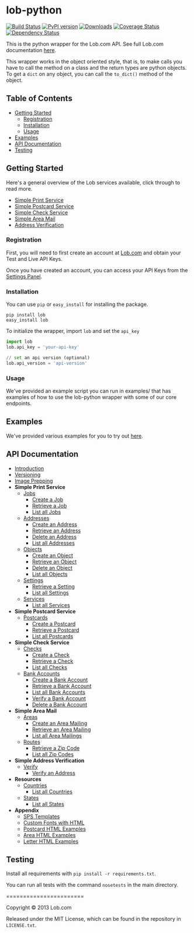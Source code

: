 # lob-python

[![Build Status](https://travis-ci.org/lob/lob-python.svg?branch=master)](https://travis-ci.org/lob/lob-python) 
[![PyPI version](https://badge.fury.io/py/lob.svg)](http://badge.fury.io/py/lob) [![Downloads](https://pypip.in/download/lob/badge.svg)](https://pypi.python.org/pypi/lob/) 
[![Coverage Status](https://coveralls.io/repos/lob/lob-python/badge.svg?branch=master)](https://coveralls.io/r/lob/lob-python?branch=master) 
[![Dependency Status](https://gemnasium.com/lob/lob-python.svg)](https://gemnasium.com/lob/lob-python)

This is the python wrapper for the Lob.com API. See full Lob.com documentation [here](https://lob.com/docs/python).

This wrapper works in the object oriented style, that is, to make calls you have to call the method on a class and the
return types are python objects. To get a `dict` on any object, you can call the `to_dict()` method of the object.

## Table of Contents

- [Getting Started](#getting-started)
  - [Registration](#registration)
  - [Installation](#installation)
  - [Usage](#usage)
- [Examples](#examples)
- [API Documentation](#api-documentation)
- [Testing](#testing)

## Getting Started

Here's a general overview of the Lob services available, click through to read more.

- [Simple Print Service](https://lob.com/services/sps)
- [Simple Postcard Service](https://lob.com/services/postcards)
- [Simple Check Service](https://lob.com/services/postcards)
- [Simple Area Mail](https://lob.com/services/sam)
- [Address Verification](https://lob.com/verification/address)

### Registration

First, you will need to first create an account at [Lob.com](https://dashboard.lob.com/#/register) and obtain your Test and Live API Keys.

Once you have created an account, you can access your API Keys from the [Settings Panel](https://dashboard.lob.com/#/settings).

### Installation

You can use `pip` or `easy_install` for installing the package.

```
pip install lob
easy_install lob
```

To initialize the wrapper, import `lob` and set the `api_key`

```python
import lob
lob.api_key = 'your-api-key'

// set an api version (optional)
lob.api_version = 'api-version'
```

### Usage

We've provided an example script you can run in examples/ that has examples of how to use the lob-python wrapper with some of our core endpoints.

## Examples

We've provided various examples for you to try out [here](https://github.com/lob/lob-python/tree/master/examples).

## API Documentation

- [Introduction](https://lob.com/docs/python#introduction)
- [Versioning](https://lob.com/docs/python#version)
- [Image Prepping](https://lob.com/docs/python#prepping)
- **Simple Print Service**
  - [Jobs](https://lob.com/docs/python#jobs)
    - [Create a Job](https://lob.com/docs/python#jobs_create)
    - [Retrieve a Job](https://lob.com/docs/python#jobs_retrieve)
    - [List all Jobs](https://lob.com/docs/python#jobs_list)
  - [Addresses](https://lob.com/docs/python#addresses)
    - [Create an Address](https://lob.com/docs/python#addresses_create)
    - [Retrieve an Address](https://lob.com/docs/python#addresses_retrieve)
    - [Delete an Address](https://lob.com/docs/python#addresses_delete)
    - [List all Addresses](https://lob.com/docs/python#addresses_list)
  - [Objects](https://lob.com/docs/python#objects)
    - [Create an Object](https://lob.com/docs/python#objects_create)
    - [Retrieve an Object](https://lob.com/docs/python#objects_retrieve)
    - [Delete an Object](https://lob.com/docs/python#objects_delete)
    - [List all Objects](https://lob.com/docs/python#objects_list)
  - [Settings](https://lob.com/docs/python#settings)
    - [Retrieve a Setting](https://lob.com/docs/python#settings_retrieve)
    - [List all Settings](https://lob.com/docs/python#settings_list)
  - [Services](https://lob.com/docs/python#services)
    - [List all Services](https://lob.com/docs/python#services_list)
- **Simple Postcard Service**
  - [Postcards](https://lob.com/docs/python#postcards)
    - [Create a Postcard](https://lob.com/docs/python#postcards_create)
    - [Retrieve a Postcard](https://lob.com/docs/python#postcards_retrieve)
    - [List all Postcards](https://lob.com/docs/python#postcards_list)
- **Simple Check Service**
  - [Checks](https://lob.com/docs/python#checks)
    - [Create a Check](https://lob.com/docs/python#checks_create)
    - [Retrieve a Check](https://lob.com/docs/python#checks_retrieve)
    - [List all Checks](https://lob.com/docs/python#checks_list)
  - [Bank Accounts](https://lob.com/docs/python#bank-accounts)
    - [Create a Bank Account](https://lob.com/docs/python#bankaccounts_create)
    - [Retrieve a Bank Account](https://lob.com/docs/python#bankaccounts_retrieve)
    - [List all Bank Accounts](https://lob.com/docs/python#bankaccounts_list)
    - [Verify a Bank Account](https://lob.com/docs/python#bankaccounts_verify)
    - [Delete a Bank Account](https://lob.com/docs/python#bankaccounts_delete)
- **Simple Area Mail**
  - [Areas](https://lob.com/docs/python#areas)
    - [Create an Area Mailing](https://lob.com/docs/python#areas_create)
    - [Retrieve an Area Mailing](https://lob.com/docs/python#areas_retrieve)
    - [List all Area Mailings](https://lob.com/docs/python#areas_list)
  - [Routes](https://lob.com/docs/python#routes)
    - [Retrieve a Zip Code](https://lob.com/docs/python#routes_retrieve)
    - [List all Zip Codes](https://lob.com/docs/python#routes_list)
- **Simple Address Verification**
  - [Verify](https://lob.com/docs/python#verify)
    - [Verify an Address](https://lob.com/docs/python#verify_create)
- **Resources**
  - [Countries](https://lob.com/docs/python#countries)
    - [List all Countries](https://lob.com/docs/python#countries_list)
  - [States](https://lob.com/docs/python#states)
    - [List all States](https://lob.com/docs/python#states_list)
- **Appendix**
  - [SPS Templates](https://lob.com/docs/python#sps-templates)
  - [Custom Fonts with HTML](https://lob.com/docs/python#html-fonts)
  - [Postcard HTML Examples](https://lob.com/docs/python#postcard-examples)
  - [Area HTML Examples](https://lob.com/docs/python#area-examples)
  - [Letter HTML Examples](https://lob.com/docs/python#letter-examples)

## Testing

Install all requirements with `pip install -r requirements.txt`.

You can run all tests with the command `nosetests` in the main directory.

=======================

Copyright &copy; 2013 Lob.com

Released under the MIT License, which can be found in the repository in `LICENSE.txt`.
